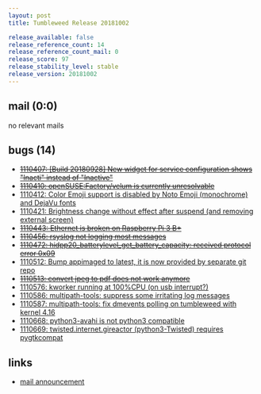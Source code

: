 ```yaml
---
layout: post
title: Tumbleweed Release 20181002

release_available: false
release_reference_count: 14
release_reference_count_mail: 0
release_score: 97
release_stability_level: stable
release_version: 20181002
---
```


## mail (0:0)

no relevant mails

## bugs (14)

<!--more-->

- ~~[1110407: \[Build 20180928\] New widget for service configuration shows "Inacti" instead of "Inactive"](https://bugzilla.opensuse.org/show_bug.cgi?id=1110407)~~
- ~~[1110410: openSUSE:Factory/velum is currently unresolvable](https://bugzilla.opensuse.org/show_bug.cgi?id=1110410)~~
- [1110412: Color Emoji support is disabled by Noto Emoji (monochrome) and DejaVu fonts](https://bugzilla.opensuse.org/show_bug.cgi?id=1110412)
- [1110421: Brightness change without effect after suspend (and removing external screen)](https://bugzilla.opensuse.org/show_bug.cgi?id=1110421)
- ~~[1110443: Ethernet is broken on Raspberry Pi 3 B+](https://bugzilla.opensuse.org/show_bug.cgi?id=1110443)~~
- ~~[1110456: rsyslog not logging most messages](https://bugzilla.opensuse.org/show_bug.cgi?id=1110456)~~
- ~~[1110472: hidpp20_batterylevel_get_battery_capacity: received protocol error 0x09](https://bugzilla.opensuse.org/show_bug.cgi?id=1110472)~~
- [1110512: Bump appimaged to latest, it is now provided by separate git repo](https://bugzilla.opensuse.org/show_bug.cgi?id=1110512)
- ~~[1110513: convert jpeg to pdf does not work anymore](https://bugzilla.opensuse.org/show_bug.cgi?id=1110513)~~
- [1110576: kworker running at 100%CPU (on usb interrupt?)](https://bugzilla.opensuse.org/show_bug.cgi?id=1110576)
- [1110586: multipath-tools: suppress some irritating log messages](https://bugzilla.opensuse.org/show_bug.cgi?id=1110586)
- [1110587: multipath-tools: fix dmevents polling on tumbleweed with kernel 4.16](https://bugzilla.opensuse.org/show_bug.cgi?id=1110587)
- [1110668: python3-avahi is not python3 compatible](https://bugzilla.opensuse.org/show_bug.cgi?id=1110668)
- [1110669: twisted.internet.gireactor (python3-Twisted) requires pygtkcompat](https://bugzilla.opensuse.org/show_bug.cgi?id=1110669)



## links

- [mail announcement](https://lists.opensuse.org/opensuse-factory/2018-10/msg00097.html)
